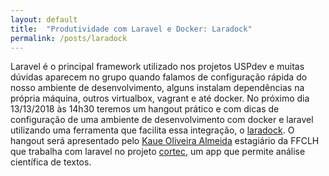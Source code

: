 ```yaml
---
layout: default
title:  "Produtividade com Laravel e Docker: Laradock"
permalink: /posts/laradock
---
```


Laravel é o principal framework utilizado nos projetos USPdev e muitas
dúvidas aparecem no grupo quando falamos de configuração rápida do nosso
ambiente de desenvolvimento, alguns instalam dependências na própria máquina,
outros virtualbox, vagrant e até docker. No próximo dia 13/13/2018 às 14h30 teremos 
um hangout prático e com dicas de configuração de uma ambiente de desenvolvimento
com docker e laravel utilizando uma ferramenta que facilita essa integração, o
[laradock](https://laradock.io/).
O hangout será apresentado pelo [Kaue Oliveira Almeida](https://github.com/Euak)
estagiário da FFCLH que trabalha com laravel no projeto [cortec](https://github.com/fflch/cortec),
um app que permite análise científica de textos.
